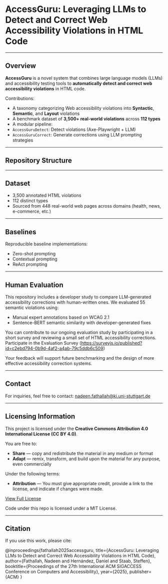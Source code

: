 # AccessGuru: Leveraging LLMs to Detect and Correct Web Accessibility Violations in HTML Code


---

## Overview

**AccessGuru** is a novel system that combines large language models (LLMs) and accessibility testing tools to **automatically detect and correct web accessibility violations** in HTML code.

Contributions:

-  A taxonomy categorizing Web accessibility violations into **Syntactic**, **Semantic**, and **Layout** violations
-  A benchmark dataset of **3,500+ real-world violations** across **112 types**
-  A modular pipeline:
  - `AccessGuruDetect`: Detect violations (Axe-Playwright + LLM)
  - `AccessGuruCorrect`: Generate corrections using LLM prompting strategies

---

## Repository Structure

---

## Dataset
- 3,500 annotated HTML violations
- 112 distinct types
- Sourced from 448 real-world web pages across domains (health, news, e-commerce, etc.)

---
## Baselines 
Reproducible baseline implementations:

- Zero-shot prompting 
- Contextual prompting 
- ReAct prompting
  
---

## Human Evaluation
This repository includes a developer study to compare LLM-generated accessibility corrections with human-written ones. We evaluated 55 semantic violations using:
- Manual expert annotations based on WCAG 2.1
- Sentence-BERT semantic similarity with developer-generated fixes

You can contribute to our ongoing evaluation study by participating in a short survey and reviewing a small set of HTML accessibility corrections. Participate in the Evaluation Survey
(https://surveyjs.io/published?id=c2ebd794-0b9d-4af2-a4ab-79c5ddb6c509)

Your feedback will support future benchmarking and the design of more effective accessibility correction systems.

---

## Contact

For inquiries, feel free to contact:
nadeen.fathallah@ki.uni-stuttgart.de

---

## Licensing Information
This project is licensed under the **Creative Commons Attribution 4.0 International License (CC BY 4.0)**.

You are free to:

- **Share** — copy and redistribute the material in any medium or format
- **Adapt** — remix, transform, and build upon the material for any purpose, even commercially

Under the following terms:

- **Attribution** — You must give appropriate credit, provide a link to the license, and indicate if changes were made.

 [View Full License](https://creativecommons.org/licenses/by/4.0/)

 Code under this repo is licensed under a MIT License.

---
## Citation

If you use this work, please cite:

@inproceedings{fathallah2025accessguru,
  title={AccessGuru: Leveraging LLMs to Detect and Correct Web Accessibility Violations in HTML Code},
  author={Fathallah, Nadeen and Hernández, Daniel and Staab, Steffen},
  booktitle={Proceedings of the 27th International ACM SIGACCESS Conference on Computers and Accessibility},
  year={2025},
  publisher={ACM}
}
